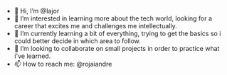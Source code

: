 - 👋 Hi, I’m @Iajor
- 👀 I’m interested in learning more about the tech world, looking for a career that excites me and challenges me intellectually.
- 🌱 I’m currently learning a bit of everything, trying to get the basics so i could better decide in which area to follow.
- 💞️ I’m looking to collaborate on small projects in order to practice what i've learned.
- 📫 How to reach me: @rojaiandre

<!---
Iajor/Iajor is a ✨ special ✨ repository because its `README.md` (this file) appears on your GitHub profile.
You can click the Preview link to take a look at your changes.
--->
